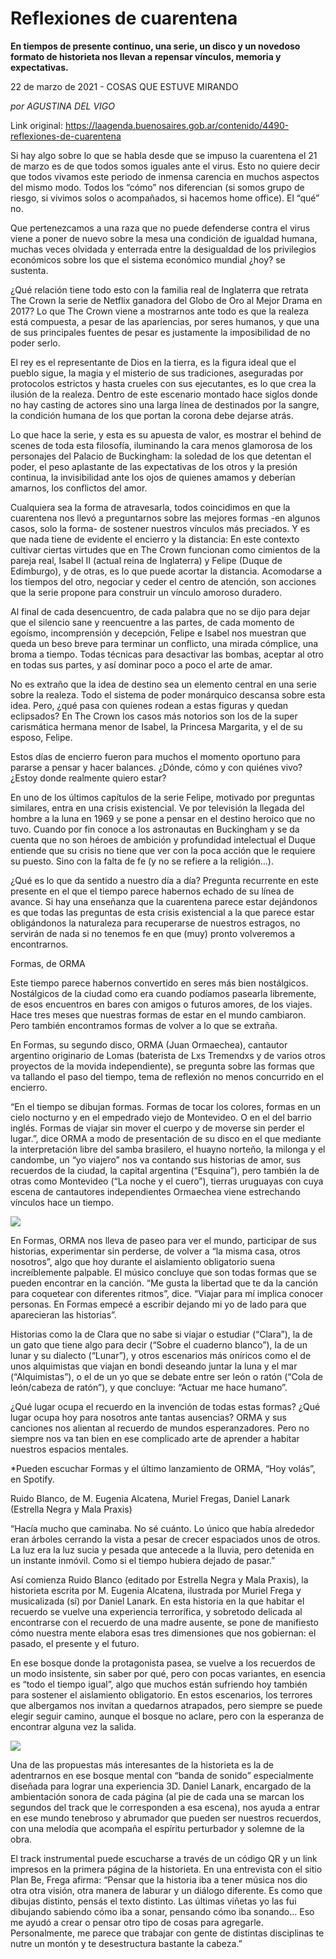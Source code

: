 # Reflexiones de cuarentena

**En tiempos de presente continuo, una serie, un disco y un novedoso formato de historieta nos llevan a repensar vínculos, memoria y expectativas.**

22 de marzo de 2021 - COSAS QUE ESTUVE MIRANDO

_por AGUSTINA DEL VIGO_

Link original: https://laagenda.buenosaires.gob.ar/contenido/4490-reflexiones-de-cuarentena



Si hay algo sobre lo que se habla desde que se impuso la cuarentena el 21 de marzo es de que todos somos iguales ante el virus. Esto no quiere decir que todos vivamos este periodo de inmensa carencia en muchos aspectos del mismo modo. Todos los “cómo” nos diferencian (si somos grupo de riesgo, si vivimos solos o acompañados, si hacemos home office). El “qué” no.




Que pertenezcamos a una raza que no puede defenderse contra el virus viene a poner de nuevo sobre la mesa una condición de igualdad humana, muchas veces olvidada y enterrada entre la desigualdad de los privilegios económicos sobre los que el sistema económico mundial ¿hoy? se sustenta.




¿Qué relación tiene todo esto con la familia real de Inglaterra que retrata The Crown la serie de Netflix ganadora del Globo de Oro al Mejor Drama en 2017? Lo que The Crown viene a mostrarnos ante todo es que la realeza está compuesta, a pesar de las apariencias, por seres humanos, y que una de sus principales fuentes de pesar es justamente la imposibilidad de no poder serlo.




El rey es el representante de Dios en la tierra, es la figura ideal que el pueblo sigue, la magia y el misterio de sus tradiciones, aseguradas por protocolos estrictos y hasta crueles con sus ejecutantes, es lo que crea la ilusión de la realeza. Dentro de este escenario montado hace siglos donde no hay casting de actores sino una larga línea de destinados por la sangre, la condición humana de los que portan la corona debe dejarse atrás.




Lo que hace la serie, y esta es su apuesta de valor, es mostrar el behind de scenes de toda esta filosofía, iluminando la cara menos glamorosa de los personajes del Palacio de Buckingham: la soledad de los que detentan el poder, el peso aplastante de las expectativas de los otros y la presión continua, la invisibilidad ante los ojos de quienes amamos y deberían amarnos, los conflictos del amor.




Cualquiera sea la forma de atravesarla, todos coincidimos en que la cuarentena nos llevó a preguntarnos sobre las mejores formas -en algunos casos, solo la forma- de sostener nuestros vínculos más preciados. Y es que nada tiene de evidente el encierro y la distancia: En este contexto cultivar ciertas virtudes que en The Crown funcionan como cimientos de la pareja real, Isabel II (actual reina de Inglaterra) y Felipe (Duque de Edimburgo), y de otras, es lo que puede acortar la distancia. Acomodarse a los tiempos del otro, negociar y ceder el centro de atención, son acciones que la serie propone para construir un vínculo amoroso duradero.




Al final de cada desencuentro, de cada palabra que no se dijo para dejar que el silencio sane y reencuentre a las partes, de cada momento de egoísmo, incomprensión y decepción, Felipe e Isabel nos muestran que queda un beso breve para terminar un conflicto, una mirada cómplice, una broma a tiempo. Todas técnicas para desactivar las bombas, aceptar al otro en todas sus partes, y así dominar poco a poco el arte de amar.




No es extraño que la idea de destino sea un elemento central en una serie sobre la realeza. Todo el sistema de poder monárquico descansa sobre esta idea. Pero, ¿qué pasa con quienes rodean a estas figuras y quedan eclipsados? En The Crown los casos más notorios son los de la super carismática hermana menor de Isabel, la Princesa Margarita, y el de su esposo, Felipe.




Estos días de encierro fueron para muchos el momento oportuno para pararse a pensar y hacer balances. ¿Dónde, cómo y con quiénes vivo? ¿Estoy donde realmente quiero estar?




En uno de los últimos capítulos de la serie Felipe, motivado por preguntas similares, entra en una crisis existencial. Ve por televisión la llegada del hombre a la luna en 1969 y se pone a pensar en el destino heroico que no tuvo. Cuando por fin conoce a los astronautas en Buckingham y se da cuenta que no son héroes de ambición y profundidad intelectual el Duque entiende que su crisis no tiene que ver con la poca acción que le requiere su puesto. Sino con la falta de fe (y no se refiere a la religión…).




¿Qué es lo que da sentido a nuestro día a día? Pregunta recurrente en este presente en el que el tiempo parece habernos echado de su línea de avance. Si hay una enseñanza que la cuarentena parece estar dejándonos es que todas las preguntas de esta crisis existencial a la que parece estar obligándonos la naturaleza para recuperarse de nuestros estragos, no servirán de nada si no tenemos fe en que (muy) pronto volveremos a encontrarnos.




Formas, de ORMA




Este tiempo parece habernos convertido en seres más bien nostálgicos. Nostálgicos de la ciudad como era cuando podíamos pasearla libremente, de esos encuentros en bares con amigos o futuros amores, de los viajes. Hace tres meses que nuestras formas de estar en el mundo cambiaron. Pero también encontramos formas de volver a lo que se extraña.




En Formas, su segundo disco, ORMA (Juan Ormaechea), cantautor argentino originario de Lomas (baterista de Lxs Tremendxs y de varios otros proyectos de la movida independiente), se pregunta sobre las formas que va tallando el paso del tiempo, tema de reflexión no menos concurrido en el encierro.




“En el tiempo se dibujan formas. Formas de tocar los colores, formas en un cielo nocturno y en el empedrado viejo de Montevideo. O en el del barrio inglés. Formas de viajar sin mover el cuerpo y de moverse sin perder el lugar.”, dice ORMA a modo de presentación de su disco en el que mediante la interpretación libre del samba brasilero, el huayno norteño, la milonga y el candombe, un “yo viajero” nos va contando sus historias de amor, sus recuerdos de la ciudad, la capital argentina (“Esquina”), pero también la de otras como Montevideo (“La noche y el cuero”), tierras uruguayas con cuya escena de cantautores independientes Ormaechea viene estrechando vínculos hace un tiempo.




![](https://cdn.flowlikemusic.com/files/images/42562/b3fb1a5b-e2cd-471d-9fcb-7c96a6dee901.jpeg)




En Formas, ORMA nos lleva de paseo para ver el mundo, participar de sus historias, experimentar sin perderse, de volver a “la misma casa, otros nosotros”, algo que hoy durante el aislamiento obligatorio suena increíblemente palpable. El músico concluye que son todas formas que se pueden encontrar en la canción. “Me gusta la libertad que te da la canción para coquetear con diferentes ritmos”, dice. “Viajar para mí implica conocer personas. En Formas empecé a escribir dejando mi yo de lado para que aparecieran las historias”.




Historias como la de Clara que no sabe si viajar o estudiar (“Clara”), la de un gato que tiene algo para decir (“Sobre el cuaderno blanco”), la de un lunar y su dialecto (“Lunar”), y otros escenarios más oníricos como el de unos alquimistas que viajan en bondi deseando juntar la luna y el mar (“Alquimistas”), o el de un yo que se debate entre ser león o ratón (“Cola de león/cabeza de ratón”), y que concluye: “Actuar me hace humano”.




¿Qué lugar ocupa el recuerdo en la invención de todas estas formas? ¿Qué lugar ocupa hoy para nosotros ante tantas ausencias? ORMA y sus canciones nos alientan al recuerdo de mundos esperanzadores. Pero no siempre nos va tan bien en ese complicado arte de aprender a habitar nuestros espacios mentales.




\*Pueden escuchar Formas y el último lanzamiento de ORMA, “Hoy volás”, en Spotify.




Ruido Blanco, de M. Eugenia Alcatena, Muriel Fregas, Daniel Lanark (Estrella Negra y Mala Praxis)




“Hacía mucho que caminaba. No sé cuánto. Lo único que había alrededor eran árboles cerrando la vista a pesar de crecer espaciados unos de otros. La luz era la luz sucia y pesada que antecede a la lluvia, pero detenida en un instante inmóvil. Como si el tiempo hubiera dejado de pasar.”




Así comienza Ruido Blanco (editado por Estrella Negra y Mala Praxis), la historieta escrita por M. Eugenia Alcatena, ilustrada por Muriel Frega y musicalizada (sí) por Daniel Lanark. En esta historia en la que habitar el recuerdo se vuelve una experiencia terrorífica, y sobretodo delicada al encontrarse con el recuerdo de una madre ausente, se pone de manifiesto cómo nuestra mente elabora esas tres dimensiones que nos gobiernan: el pasado, el presente y el futuro.




En ese bosque donde la protagonista pasea, se vuelve a los recuerdos de un modo insistente, sin saber por qué, pero con pocas variantes, en esencia es “todo el tiempo igual”, algo que muchos están sufriendo hoy también para sostener el aislamiento obligatorio. En estos escenarios, los terrores que albergamos nos invitan a quedarnos atrapados, pero siempre se puede elegir seguir camino, aunque el bosque no aclare, pero con la esperanza de encontrar alguna vez la salida.




![](https://cdn.flowlikemusic.com/files/images/42563/a06d324a-691f-4c35-9fc6-58390dbe8ad8.jpeg)




Una de las propuestas más interesantes de la historieta es la de adentrarnos en ese bosque mental con “banda de sonido” especialmente diseñada para lograr una experiencia 3D. Daniel Lanark, encargado de la ambientación sonora de cada página (al pie de cada una se marcan los segundos del track que le corresponden a esa escena), nos ayuda a entrar en ese mundo tenebroso y abrumador que pueden ser nuestros recuerdos, con una melodía que acompaña el espíritu perturbador y solemne de la obra.




El track instrumental puede escucharse a través de un código QR y un link impresos en la primera página de la historieta. En una entrevista con el sitio Plan Be, Frega afirma: “Pensar que la historia iba a tener música nos dio otra otra visión, otra manera de laburar y un diálogo diferente. Es como que dibujas distinto, pensás el texto distinto. Las últimas viñetas yo las fui dibujando sabiendo cómo iba a sonar, pensando cómo iba sonando… Eso me ayudó a crear o pensar otro tipo de cosas para agregarle. Personalmente, me parece que trabajar con gente de distintas disciplinas te nutre un montón y te desestructura bastante la cabeza.”



